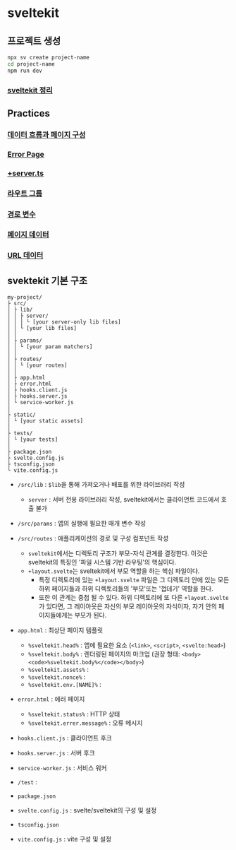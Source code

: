 # sveltekit
## 프로젝트 생성
~~~sh
npx sv create project-name
cd project-name
npm run dev
~~~

### [sveltekit 정리](https://ballboydev.github.io/post/117)

## Practices
### [데이터 흐름과 페이지 구성](/src/routes/render/데이터%20흐름과%20페이지의%20구성.md)

### [Error Page](/src/routes/error/Error%20page.md)

### [+server.ts](/src/routes/server/서버%20핸들러.md)

### [라우트 그룹](<src/routes/route_group/라우트 그룹.md>)

### [경로 변수](<src/routes/path_param/경로 변수.md>)

### [페이지 데이터](<src/routes/page_data/페이지 데이터.md>)

### [URL 데이터](<src/routes/url_data/URL Data.md>)


## svektekit 기본 구조

~~~
my-project/
├ src/
│ ├ lib/
│ │ ├ server/
│ │ │ └ [your server-only lib files]
│ │ └ [your lib files]
│ │
│ ├ params/
│ │ └ [your param matchers]
│ │
│ ├ routes/
│ │ └ [your routes]
│ │
│ ├ app.html
│ ├ error.html
│ ├ hooks.client.js
│ ├ hooks.server.js
│ └ service-worker.js
│ 
├ static/
│ └ [your static assets]
│
├ tests/
│ └ [your tests]
│
├ package.json
├ svelte.config.js
├ tsconfig.json
└ vite.config.js
~~~

- `/src/lib` : `$lib`을 통해 가져오거나 배포를 위한 라이브러리 작성
    - `server` : 서버 전용 라이브러리 작성, sveltekit에서는 클라이언트 코드에서 호출 불가

- `/src/params` : 앱의 실행에 필요한 매개 변수 작성

- `/src/routes` : 애플리케이션의 경로 및 구성 컴포넌트 작성
    - `sveltekit`에서는 디렉토리 구조가 부모-자식 관계를 결정한다. 이것은 sveltekit의 특징인 '파일 시스템 기반 라우팅'의 핵심이다.
    - `+layout.svelte`는 sveltekit에서 부모 역할을 하는 핵심 파일이다.
        - 특정 디렉토리에 있는 `+layout.svelte` 파일은 그 디렉토리 안에 있는 모든 하위 페이지들과 하위 디렉토리들의 '부모'또는 '껍데기' 역할을 한다.
        - 또한 이 관계는 중첩 될 수 있다. 하위 디렉토리에 또 다른 `+layout.svelte`가 있다면, 그 레이아웃은 자신의 부모 레이아웃의 자식이자, 자기 안의 페이지들에게는 부모가 된다.

- `app.html` : 최상단 페이지 템플릿
    - `%sveltekit.head%` : 앱에 필요한 요소 (`<link>`, `<script>`, `<svelte:head>`)
    - `%sveltekit.body%` : 렌더링된 페이지의 마크업 (권장 형태: `<body><code>%sveltekit.body%</code></body>`)
    - `%sveltekit.assets%` : 
    - `%sveltekit.nonce%` : 
    - `%sveltekit.env.[NAME]%` : 

- `error.html` : 에러 페이지
    - `%sveltekit.status%` : HTTP 상태
    - `%sveltekit.errer.message%` : 오류 메시지

- `hooks.client.js` : 클라이언트 후크

- `hooks.server.js` : 서버 후크

- `service-worker.js` : 서비스 워커

- `/test` : 

- `package.json`

- `svelte.config.js` : svelte/sveltekit의 구성 및 설정

- `tsconfig.json`

- `vite.config.js` : vite 구성 및 설정